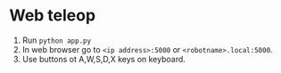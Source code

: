 # Web teleop
1. Run ```python app.py```
2. In web browser go to ```<ip address>:5000``` or ```<robotname>.local:5000```.
3. Use buttons ot A,W,S,D,X keys on keyboard.
